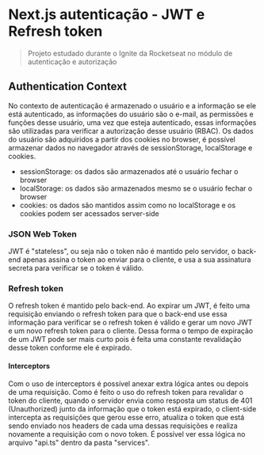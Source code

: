# Next.js autenticação - JWT e Refresh token

> Projeto estudado durante o Ignite da Rocketseat no módulo de autenticação e autorização

## Authentication Context

No contexto de autenticação é armazenado o usuário e a informação se ele está autenticado, as informações do usuário são o e-mail, as permissões e funções desse usuário, uma vez que esteja autenticado, essas informações são utilizadas para verificar a autorização desse usuário (RBAC). Os dados do usuário são adquiridos a partir dos cookies no browser, é possível armazenar dados no navegador através de sessionStorage, localStorage e cookies.

- sessionStorage: os dados são armazenados até o usuário fechar o browser
- localStorage: os dados são armazenados mesmo se o usuário fechar o browser
- cookies: os dados são mantidos assim como no localStorage e os cookies podem ser acessados server-side

### JSON Web Token

JWT é "stateless", ou seja não o token não é mantido pelo servidor, o back-end apenas assina o token ao enviar para o cliente, e usa a sua assinatura secreta para verificar se o token é válido.

### Refresh token

O refresh token é mantido pelo back-end. Ao expirar um JWT, é feito uma requisição enviando o refresh token para que o back-end use essa informação para verificar se o refresh token é válido e gerar um novo JWT e um novo refresh token para o cliente. Dessa forma o tempo de expiração de um JWT pode ser mais curto
pois é feita uma constante revalidação desse token conforme ele é expirado.

#### Interceptors

Com o uso de interceptors é possível anexar extra lógica antes ou depois de uma requisição. Como é feito o uso do refresh token para revalidar o token do cliente, quando o servidor envia como resposta um status de 401 (Unauthorized) junto da informação que o token está expirado, o client-side intercepta as requisições que gerou esse erro, atualiza o token que está sendo enviado nos headers de cada uma dessas requisições e realiza novamente a requisição com o novo token. É possível ver essa lógica no arquivo "api.ts" dentro da pasta "services".

